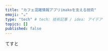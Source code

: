 ```yaml
---
title: "カフェ混雑情報アプリimakoを支える技術"
emoji: "☕️"
type: "tech" # tech: 技術記事 / idea: アイデア
topics: []
published: false
---
```


てすと